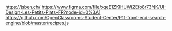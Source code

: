 https://jsben.ch/
https://www.figma.com/file/xqeE1ZKlHUWi2Efo8r73NK/UI-Design-Les-Petits-Plats-FR?node-id=0%3A1
https://github.com/OpenClassrooms-Student-Center/P11-front-end-search-engine/blob/master/recipes.js
